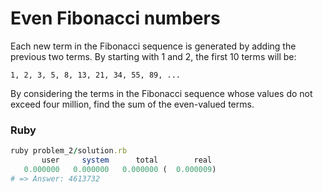 Even Fibonacci numbers
======================

Each new term in the Fibonacci sequence is generated by adding the previous two terms. By starting with 1 and 2, the first 10 terms will be:

`1, 2, 3, 5, 8, 13, 21, 34, 55, 89, ...`

By considering the terms in the Fibonacci sequence whose values do not exceed four million, find the sum of the even-valued terms.

### Ruby
```ruby
ruby problem_2/solution.rb
       user     system      total        real
   0.000000   0.000000   0.000000 (  0.000009)
# => Answer: 4613732
```
